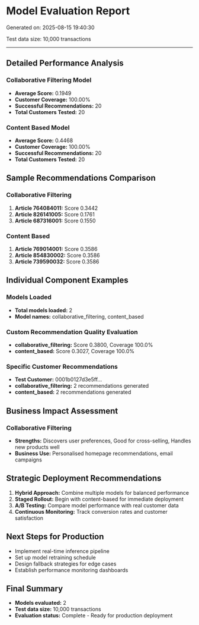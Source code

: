 # Model Evaluation Report

Generated on: 2025-08-15 19:40:30

Test data size: 10,000 transactions

---

## Detailed Performance Analysis

### Collaborative Filtering Model

- **Average Score:** 0.1949
- **Customer Coverage:** 100.00%
- **Successful Recommendations:** 20
- **Total Customers Tested:** 20

### Content Based Model

- **Average Score:** 0.4468
- **Customer Coverage:** 100.00%
- **Successful Recommendations:** 20
- **Total Customers Tested:** 20

## Sample Recommendations Comparison

### Collaborative Filtering

1. **Article 764084011:** Score 0.3442
2. **Article 826141005:** Score 0.1761
3. **Article 687316001:** Score 0.1550

### Content Based

1. **Article 769014001:** Score 0.3586
2. **Article 854830002:** Score 0.3586
3. **Article 739590032:** Score 0.3586

## Individual Component Examples

### Models Loaded

- **Total models loaded:** 2
- **Model names:** collaborative_filtering, content_based

### Custom Recommendation Quality Evaluation

- **collaborative_filtering:** Score 0.3800, Coverage 100.0%
- **content_based:** Score 0.3027, Coverage 100.0%

### Specific Customer Recommendations

- **Test Customer:** 0001b0127d3e5ff...
- **collaborative_filtering:** 2 recommendations generated
- **content_based:** 2 recommendations generated

## Business Impact Assessment

### Collaborative Filtering

- **Strengths:** Discovers user preferences, Good for cross-selling, Handles new products well
- **Business Use:** Personalised homepage recommendations, email campaigns

## Strategic Deployment Recommendations

1. **Hybrid Approach:** Combine multiple models for balanced performance
2. **Staged Rollout:** Begin with content-based for immediate deployment
3. **A/B Testing:** Compare model performance with real customer data
4. **Continuous Monitoring:** Track conversion rates and customer satisfaction

## Next Steps for Production

- Implement real-time inference pipeline
- Set up model retraining schedule
- Design fallback strategies for edge cases
- Establish performance monitoring dashboards

## Final Summary

- **Models evaluated:** 2
- **Test data size:** 10,000 transactions
- **Evaluation status:** Complete - Ready for production deployment